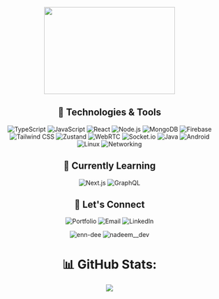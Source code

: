 
<p align="center">
  <img src="https://tenor.com/view/angry-typing-gif-8722362971895179760.gif" width="300" height="200">
</p>

<h2 align="center">🚀 Technologies & Tools</h2>

<p align="center">
   <img src="https://img.shields.io/badge/TypeScript-007ACC?style=for-the-badge&logo=typescript&logoColor=white" alt="TypeScript">
  <img src="https://img.shields.io/badge/JavaScript-%23F7DF1E.svg?&style=for-the-badge&logo=javascript&logoColor=black" alt="JavaScript">
  <img src="https://img.shields.io/badge/React-%2300D8FF.svg?&style=for-the-badge&logo=react&logoColor=white" alt="React">
  <img src="https://img.shields.io/badge/Node.js-%23339933.svg?&style=for-the-badge&logo=node.js&logoColor=white" alt="Node.js">
  <img src="https://img.shields.io/badge/MongoDB-%2347A248.svg?&style=for-the-badge&logo=mongodb&logoColor=white" alt="MongoDB">
  <img src="https://img.shields.io/badge/firebase-%23039BE5.svg?style=for-the-badge&logo=firebase" alt="Firebase">
  <img src="https://img.shields.io/badge/Tailwind_CSS-38B2AC?style=for-the-badge&logo=tailwind-css&logoColor=white" alt="Tailwind CSS">
  <img src="https://img.shields.io/badge/Zustand-FF5050?style=for-the-badge&logo=react&logoColor=white" alt="Zustand">
  <img src="https://img.shields.io/badge/WebRTC-333333?style=for-the-badge&logo=webrtc&logoColor=white" alt="WebRTC">
   <img src="https://img.shields.io/badge/Socket.io-010101?style=for-the-badge&logo=socket-dot-io&logoColor=white" alt="Socket.io">
<img src="https://img.shields.io/badge/Java-%23ED8B00.svg?&style=for-the-badge&logo=java&logoColor=white" alt="Java">
  <img src="https://img.shields.io/badge/Android-%233DDC84.svg?&style=for-the-badge&logo=android&logoColor=white" alt="Android">
 <img src="https://img.shields.io/badge/Linux-%23FCC624.svg?style=for-the-badge&logo=linux&logoColor=black" alt="Linux">
  <img src="https://img.shields.io/badge/Networking-%23179EDC.svg?style=for-the-badge&logo=cisco&logoColor=white" alt="Networking">
</p>

<h2 align="center">🌱 Currently Learning</h2>

<p align="center">
  <img src="https://img.shields.io/badge/Next.js-%23000000.svg?&style=for-the-badge&logo=next.js&logoColor=white" alt="Next.js">
  <img src="https://img.shields.io/badge/GraphQL-%23E10098.svg?&style=for-the-badge&logo=graphql&logoColor=white" alt="GraphQL">
</p>

<h2 align="center">💬 Let's Connect</h2>

<p align="center">
  <a href="https://your-website.com" style="text-decoration:none;">
    <img src="https://img.shields.io/badge/Portfolio-%230EBF00.svg?&style=for-the-badge&logo=dev.to&logoColor=white" alt="Portfolio">
  </a>
  <a href="mailto:nadeemahmad120808@gmail.com" style="text-decoration:none;">
    <img src="https://img.shields.io/badge/Email-%230EBF00.svg?&style=for-the-badge&logo=gmail&logoColor=white" alt="Email">
  </a>
  <a href="https://www.linkedin.com/in/nadeem-ahmad-062932213/" style="text-decoration:none;">
    <img src="https://img.shields.io/badge/LinkedIn-%230EBF00.svg?&style=for-the-badge&logo=linkedin&logoColor=white" alt="LinkedIn">
  </a>
</p>

<p align="center">
 <img src="https://komarev.com/ghpvc/?username=enn-dee&label=Profile%20views&color=0e75b6&style=flat" alt="enn-dee"  /> 
<img src="https://img.shields.io/twitter/follow/nadeem__dev?logo=twitter&style=for-the-badge" alt="nadeem__dev" /></a> 
</p>

<div align="center">
  
# 📊 GitHub Stats:

![](https://github-readme-stats.vercel.app/api/top-langs/?username=enn-dee&theme=dark&hide_border=false&include_all_commits=true&count_private=true&layout=compact)
</div>


<!-- Proudly created with GPRM ( https://gprm.itsvg.in ) -->
